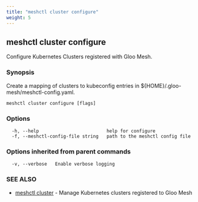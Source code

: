 ```yaml
---
title: "meshctl cluster configure"
weight: 5
---
```

## meshctl cluster configure

Configure Kubernetes Clusters registered with Gloo Mesh.

### Synopsis

Create a mapping of clusters to kubeconfig entries in ${HOME}/.gloo-mesh/meshctl-config.yaml.

```
meshctl cluster configure [flags]
```

### Options

```
  -h, --help                         help for configure
  -f, --meshctl-config-file string   path to the meshctl config file
```

### Options inherited from parent commands

```
  -v, --verbose   Enable verbose logging
```

### SEE ALSO

* [meshctl cluster](../meshctl_cluster)	 - Manage Kubernetes clusters registered to Gloo Mesh

